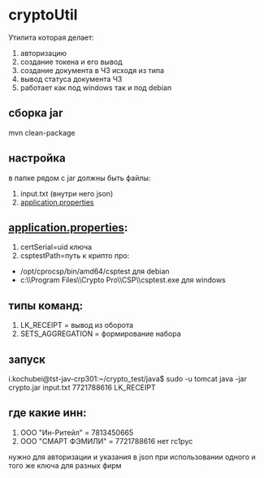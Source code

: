 # cryptoUtil
Утилита которая делает:
1) авторизацию
2) создание токена и его вывод
3) создание документа в ЧЗ исходя из типа
4) вывод статуса документа ЧЗ
5) работает как под windows так и под debian

## сборка jar
mvn clean-package

## настройка
в папке рядом с jar должны быть файлы:
1) input.txt (внутри него json)
2) [application.properties](application.properties)

## [application.properties](application.properties):
1) certSerial=uid ключа
2) csptestPath=путь к крипто про:
- /opt/cprocsp/bin/amd64/csptest для debian 
- c:\\\\Program Files\\\Crypto Pro\\\CSP\\\csptest.exe для windows

## типы команд:
1) LK_RECEIPT = вывод из оборота
2) SETS_AGGREGATION = формирование набора

## запуск
i.kochubei@tst-jav-crp301:~/crypto_test/java$ sudo -u tomcat java -jar crypto.jar input.txt 7721788616 LK_RECEIPT

## где какие инн:
1) ООО "Ин-Ритейл" = 7813450665
2) ООО "СМАРТ ФЭМИЛИ" = 7721788616 нет гс1рус

нужно для авторизации и указания в json при использовании одного и того же ключа для разных фирм